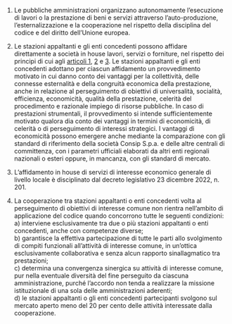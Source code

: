 1. Le pubbliche amministrazioni organizzano autonomamente l’esecuzione di lavori o la prestazione di beni e servizi attraverso l’auto-produzione, l’esternalizzazione e la cooperazione nel rispetto della disciplina del codice e del diritto dell’Unione europea.

2. Le stazioni appaltanti e gli enti concedenti possono affidare direttamente a società in house lavori, servizi o forniture, nel rispetto dei principi di cui agli [articoli 1](/articolo-1/1), [2](/articolo-2/1) e [3](/articolo-3/1). Le stazioni appaltanti e gli enti concedenti adottano per ciascun affidamento un provvedimento motivato in cui danno conto dei vantaggi per la collettività, delle connesse esternalità e della congruità economica della prestazione, anche in relazione al perseguimento di obiettivi di universalità, socialità, efficienza, economicità, qualità della prestazione, celerità del procedimento e razionale impiego di risorse pubbliche. In caso di prestazioni strumentali, il provvedimento si intende sufficientemente motivato qualora dia conto dei vantaggi in termini di economicità, di celerità o di perseguimento di interessi strategici. I vantaggi di economicità possono emergere anche mediante la comparazione con gli standard di riferimento della società Consip S.p.a. e delle altre centrali di committenza, con i parametri ufficiali elaborati da altri enti regionali nazionali o esteri oppure, in mancanza, con gli standard di mercato.

3. L’affidamento in house di servizi di interesse economico generale di livello locale è disciplinato dal decreto legislativo 23 dicembre 2022, n. 201.

4. La cooperazione tra stazioni appaltanti o enti concedenti volta al perseguimento di obiettivi di interesse comune non rientra nell’ambito di applicazione del codice quando concorrono tutte le seguenti condizioni:<br>a) interviene esclusivamente tra due o più stazioni appaltanti o enti concedenti, anche con competenze diverse;<br>b) garantisce la effettiva partecipazione di tutte le parti allo svolgimento di compiti funzionali all’attività di interesse comune, in un’ottica esclusivamente collaborativa e senza alcun rapporto sinallagmatico tra prestazioni;<br>c) determina una convergenza sinergica su attività di interesse comune, pur nella eventuale diversità del fine perseguito da ciascuna amministrazione, purché l’accordo non tenda a realizzare la missione istituzionale di una sola delle amministrazioni aderenti;<br>d) le stazioni appaltanti o gli enti concedenti partecipanti svolgono sul mercato aperto meno del 20 per cento delle attività interessate dalla cooperazione.
